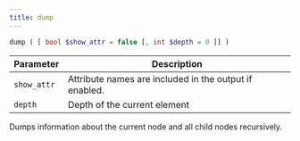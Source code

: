 ```yaml
---
title: dump
---
```


```php
dump ( [ bool $show_attr = false [, int $depth = 0 ]] )
```

| Parameter     | Description
| ---------     | -----------
| `show_attr`   | Attribute names are included in the output if enabled.
| `depth`       | Depth of the current element

Dumps information about the current node and all child nodes recursively.